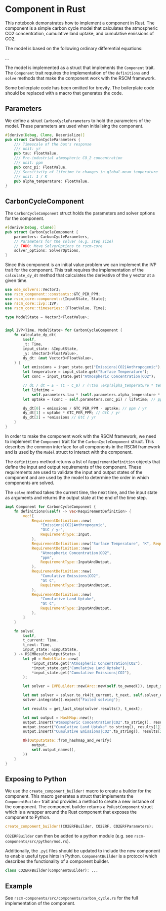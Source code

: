 # Component in Rust

This notebook demonstrates how to implement a component in Rust.
The component is a simple carbon cycle model that calculates the atmospheric CO2 concentration, cumulative land uptake, and cumulative emissions of CO2.

The model is based on the following ordinary differential equations:

...

The model is implemented as a struct that implements the `Component` trait.
The `Component` trait requires the implementation of the `definitions` and `solve` methods that make the component work with the RSCM framework.

Some boilerplate code has been omitted for brevity.
The boilerplate code should be replaced with a macro that generates the code.

## Parameters

We define a struct `CarbonCycleParameters` to hold the parameters of the model. These parameters are used when initialising the component.

```rust
#[derive(Debug, Clone, Deserialize)]
pub struct CarbonCycleParameters {
    /// Timescale of the box's response
    /// unit: yr
    pub tau: FloatValue,
    /// Pre-industrial atmospheric CO_2 concentration
    /// unit: ppm
    pub conc_pi: FloatValue,
    /// Sensitivity of lifetime to changes in global-mean temperature
    /// unit: 1 / K
    pub alpha_temperature: FloatValue,
}
```

## CarbonCycleComponent

The `CarbonCycleComponent` struct holds the parameters and solver options for the component.

```rust
#[derive(Debug, Clone)]
pub struct CarbonCycleComponent {
    parameters: CarbonCycleParameters,
    // Parameters for the solver (e.g. step size)
    // TODO: Move SolverOptions to rscm-core
    solver_options: SolverOptions,
}
```

Since this component is an initial value problem we can implement the IVP trait for the component.
This trait requires the implementation of the `calculate_dy_dt` method that calculates the derivative of the y vector at a given time.
```rust
use ode_solvers::Vector3;
use rscm_component::constants::GTC_PER_PPM;
use rscm_core::component::{InputState, State};
use rscm_core::ivp::IVP;
use rscm_core::timeseries::{FloatValue, Time};

type ModelState = Vector3<FloatValue>;


impl IVP<Time, ModelState> for CarbonCycleComponent {
    fn calculate_dy_dt(
        &self,
        _t: Time,
        input_state: &InputState,
        _y: &Vector3<FloatValue>,
        dy_dt: &mut Vector3<FloatValue>,
    ) {
        let emissions = input_state.get("Emissions|CO2|Anthropogenic");
        let temperature = input_state.get("Surface Temperature");
        let conc = input_state.get("Atmospheric Concentration|CO2");

        // dC / dt = E - (C - C_0) / (\tau \exp(alpha_temperature * temperature))
        let lifetime =
            self.parameters.tau * (self.parameters.alpha_temperature * temperature).exp();
        let uptake = (conc - self.parameters.conc_pi) / lifetime; // ppm / yr

        dy_dt[0] = emissions / GTC_PER_PPM - uptake; // ppm / yr
        dy_dt[1] = uptake * GTC_PER_PPM; // GtC / yr
        dy_dt[2] = *emissions // GtC / yr
    }
}
```

In order to make the component work with the RSCM framework,
we need to implement the `Component` trait for the `CarbonCycleComponent` struct.
This describes the common interface for all components in the RSCM framework
and is used by the `Model` struct to interact with the component.

The `definitions` method returns a list of `RequirementDefinition` objects that define the input and output requirements of the component.
These requirements are used to validate the input and output states of the component and are used by the model to determine the order in which components are solved.

The `solve` method takes the current time, the next time, and the input state as arguments and returns the output state at the end of the time step.

```rust
impl Component for CarbonCycleComponent {
    fn definitions(&self) -> Vec<RequirementDefinition> {
        vec![
            RequirementDefinition::new(
                "Emissions|CO2|Anthropogenic",
                "GtC / yr",
                RequirementType::Input,
            ),
            RequirementDefinition::new("Surface Temperature", "K", RequirementType::Input),
            RequirementDefinition::new(
                "Atmospheric Concentration|CO2",
                "ppm",
                RequirementType::InputAndOutput,
            ),
            RequirementDefinition::new(
                "Cumulative Emissions|CO2",
                "Gt C",
                RequirementType::InputAndOutput,
            ),
            RequirementDefinition::new(
                "Cumulative Land Uptake",
                "Gt C",
                RequirementType::InputAndOutput,
            ),
        ]
    }

    fn solve(
        &self,
        t_current: Time,
        t_next: Time,
        input_state: &InputState,
    ) -> RSCMResult<OutputState> {
        let y0 = ModelState::new(
            *input_state.get("Atmospheric Concentration|CO2"),
            *input_state.get("Cumulative Land Uptake"),
            *input_state.get("Cumulative Emissions|CO2"),
        );

        let solver = IVPBuilder::new(Arc::new(self.to_owned()), input_state.clone(), y0);

        let mut solver = solver.to_rk4(t_current, t_next, self.solver_options.step_size);
        solver.integrate().expect("Failed solving");

        let results = get_last_step(solver.results(), t_next);

        let mut output = HashMap::new();
        output.insert("Atmospheric Concentration|CO2".to_string(), results[0]);
        output.insert("Cumulative Land Uptake".to_string(), results[1]);
        output.insert("Cumulative Emissions|CO2".to_string(), results[2]);

        Ok(OutputState::from_hashmap_and_verify(
            output,
            self.output_names(),
        ))
    }
}
```

## Exposing to Python

We use the `create_component_builder!` macro to create a builder for the component.
This macro generates a struct that implements the `ComponentBuilder` trait and provides a method to create a new instance of the component.
The component builder returns a `PyRustComponent` struct
which is a wrapper around the Rust component that exposes the component to Python.

```rust
create_component_builder!(CO2ERFBuilder, CO2ERF, CO2ERFParameters);
```

`CO2ERFBuilder` can then be added to a python module (e.g. see `rscm-components/src/python/mod.rs`).

Additionally, the `.pyi` files should be updated to include the new component
to enable useful type hints in Python.
`ComponentBuilder` is a protocol which describes the functionality of a component builder.

```python
class CO2ERFBuilder(ComponentBuilder): ...
```

## Example
See `rscm-components/src/components/carbon_cycle.rs` for the full implementation of the component.
